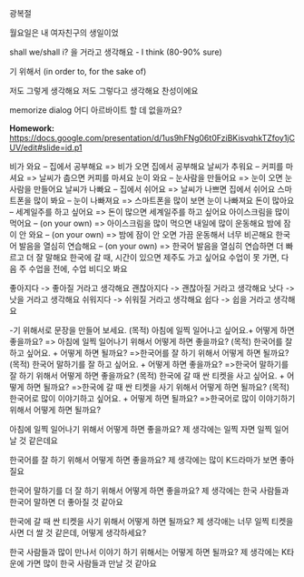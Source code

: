 광복절

월요일은 내 여자친구의 생일이었



shall we/shall i?
을 거라고 생각해요 - I think (80-90% sure)

기 위해서 (in order to, for the sake of)


저도 그렇게 생각해요
저도 그렇다고 생각해요
찬성이에요

memorize dialog 어디 아르바이트 할 데 없을까요?

**Homework:**
https://docs.google.com/presentation/d/1us9hFNg06t0FziBKisvqhkTZfoy1jCUV/edit#slide=id.p1

비가 와요 – 집에서 공부해요 => 비가 오면 집에서 공부해요
날씨가 추워요 – 커피를 마셔요 => 날씨가 춥으면 커피를 마셔요
눈이 와요 – 눈사람을 만들어요 => 눈이 오면 눈사람을 만들어요
날씨가 나빠요 – 집에서 쉬어요 => 날씨가 나쁘면 집에서 쉬어요
스마트폰을 많이 봐요 – 눈이 나빠져요 => 스마트폰을 많이 보면 눈이 나빠져요
돈이 많아요 – 세계일주를 하고 싶어요 => 돈이 많으면 세계일주를 하고 싶어요
아이스크림을 많이 먹어요 – (on your own) => 아이스크림을 많이 먹으면 내일에 많이 운동해요
밤에 잠이 안 와요 – (on your own) => 밤에 잠이 안 오면 가끔 운동해서 너무 비곤해요
한국어 발음을 열심히 연습해요 – (on your own) => 한국어 발음을 열심히 연습하면 더 빠르고 더 잘 말해요
한국에 갈 때, 시간이 있으면 제주도 가고 싶어요
수업이 못 가면, 다음 주 수업을 전에, 수업 비디오 봐요

좋아지다 -> 좋아질 거라고 생각해요
괜찮아지다 -> 괜찮아질 거라고 생각해요
낫다 -> 낫을 거라고 생각해요
쉬워지다 -> 쉬워질 거라고 생각해요
쉽다 ->  쉽을 거라고 생각해요


-기 위해서로 문장을 만들어 보세요. 
(목적) 아침에 일찍 일어나고 싶어요.+ 어떻게 하면 좋을까요?
      => 아침에 일찍 일어나기 위해서 어떻게 하면 좋을까요?
(목적) 한국어를 잘 하고 싶어요. + 어떻게 하면 될까요?
     =>한국어를 잘 하기 위해서 어떻게 하면 될까요?
(목적) 한국어 말하기를 잘 하고 싶어요. + 어떻게 하면 좋을까요?
     =>한국어 말하기를 잘 하기 위해서 어떻게 하면 좋을까요?
(목적) 한국에 갈 때 싼 티켓을 사고 싶어요. + 어떻게 하면 될까요?
     =>한국에 갈 때 싼 티켓을 사기 위해서 어떻게 하면 될까요?
(목적) 한국어로 많이 이야기하고 싶어요. + 어떻게 하면 될까요?
     =>한국어로 많이 이야기하기 위해서 어떻게 하면 될까요?


아침에 일찍 일어나기 위해서 어떻게 하면 좋을까요?
제 생각에는 일찍 자면 일찍 일어날 것 같은데요

한국어를 잘 하기 위해서 어떻게 하면 좋을까요?
제 생각에는 많이 K드라마가 보면 좋아질요

한국어 말하기를 더 잘 하기 위해서 어떻게 하면 좋을까요?
제 생각에는 한국 사람들과 한국어 말하면 더 좋아질 것 같아요

한국에 갈 때 싼 티켓을 사기 위해서 어떻게 하면 될까요?
제 생각애는 너무 일찍 티켓을 사면 더 쌀 것 같은데, 어떻게 생각하세요?

한국 사람들과 많이 만나서 이야기 하기 위해서는 어떻게 하면 될까요?
제 생각에는 K타운에 가면 많이 한국 사람들과 만날 것 같아요